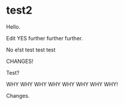 # test2

Hello.

Edit YES further further further.

No e!st test test test

CHANGES!

Test?

WHY WHY WHY WHY WHY WHY WHY WHY! 

Changes.
